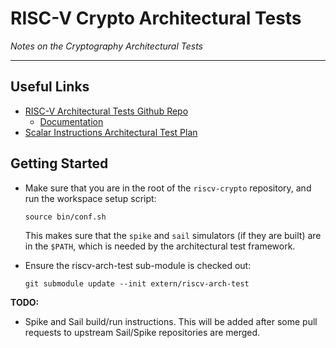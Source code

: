 
# RISC-V Crypto Architectural Tests

*Notes on the Cryptography Architectural Tests*

---

## Useful Links

- [RISC-V Architectural Tests Github Repo](https://github.com/riscv/riscv-arch-test)
  - [Documentation](https://github.com/riscv/riscv-arch-test/tree/master/doc)
- [Scalar Instructions Architectural Test Plan](test-plan-scalar.adoc)


## Getting Started

- Make sure that you are in the root of the `riscv-crypto` repository, and
  run the workspace setup script:

  ```
  source bin/conf.sh
  ```

  This makes sure that the `spike` and `sail` simulators (if they are
  built) are in the `$PATH`, which is needed by the architectural test
  framework.

- Ensure the riscv-arch-test sub-module is checked out:

  ```
  git submodule update --init extern/riscv-arch-test
  ```

**TODO:**

- Spike and Sail build/run instructions.
  This will be added after some pull requests to upstream Sail/Spike
  repositories are merged.

